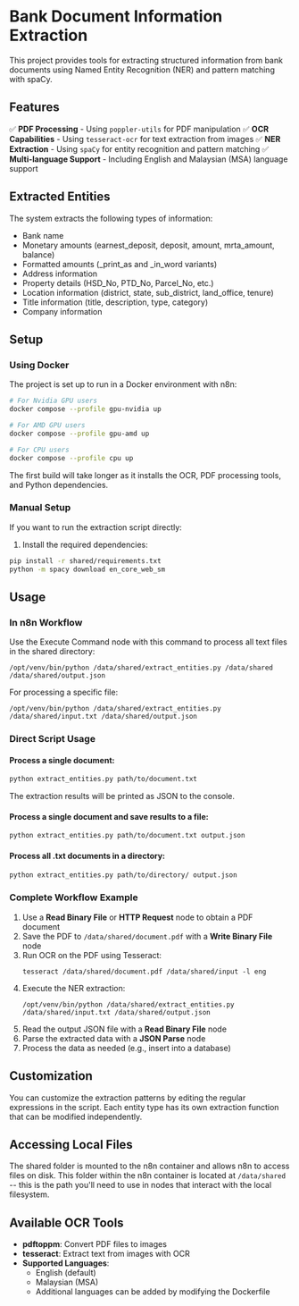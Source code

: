# Bank Document Information Extraction

This project provides tools for extracting structured information from bank documents using Named Entity Recognition (NER) and pattern matching with spaCy.

## Features

✅ **PDF Processing** - Using `poppler-utils` for PDF manipulation
✅ **OCR Capabilities** - Using `tesseract-ocr` for text extraction from images
✅ **NER Extraction** - Using `spaCy` for entity recognition and pattern matching
✅ **Multi-language Support** - Including English and Malaysian (MSA) language support

## Extracted Entities

The system extracts the following types of information:

- Bank name
- Monetary amounts (earnest_deposit, deposit, amount, mrta_amount, balance)
- Formatted amounts (\_print_as and \_in_word variants)
- Address information
- Property details (HSD_No, PTD_No, Parcel_No, etc.)
- Location information (district, state, sub_district, land_office, tenure)
- Title information (title, description, type, category)
- Company information

## Setup

### Using Docker

The project is set up to run in a Docker environment with n8n:

```bash
# For Nvidia GPU users
docker compose --profile gpu-nvidia up

# For AMD GPU users
docker compose --profile gpu-amd up

# For CPU users
docker compose --profile cpu up
```

The first build will take longer as it installs the OCR, PDF processing tools, and Python dependencies.

### Manual Setup

If you want to run the extraction script directly:

1. Install the required dependencies:

```bash
pip install -r shared/requirements.txt
python -m spacy download en_core_web_sm
```

## Usage

### In n8n Workflow

Use the Execute Command node with this command to process all text files in the shared directory:

```
/opt/venv/bin/python /data/shared/extract_entities.py /data/shared /data/shared/output.json
```

For processing a specific file:

```
/opt/venv/bin/python /data/shared/extract_entities.py /data/shared/input.txt /data/shared/output.json
```

### Direct Script Usage

#### Process a single document:

```bash
python extract_entities.py path/to/document.txt
```

The extraction results will be printed as JSON to the console.

#### Process a single document and save results to a file:

```bash
python extract_entities.py path/to/document.txt output.json
```

#### Process all .txt documents in a directory:

```bash
python extract_entities.py path/to/directory/ output.json
```

### Complete Workflow Example

1. Use a **Read Binary File** or **HTTP Request** node to obtain a PDF document
2. Save the PDF to `/data/shared/document.pdf` with a **Write Binary File** node
3. Run OCR on the PDF using Tesseract:
   ```
   tesseract /data/shared/document.pdf /data/shared/input -l eng
   ```
4. Execute the NER extraction:
   ```
   /opt/venv/bin/python /data/shared/extract_entities.py /data/shared/input.txt /data/shared/output.json
   ```
5. Read the output JSON file with a **Read Binary File** node
6. Parse the extracted data with a **JSON Parse** node
7. Process the data as needed (e.g., insert into a database)

## Customization

You can customize the extraction patterns by editing the regular expressions in the script. Each entity type has its own extraction function that can be modified independently.

## Accessing Local Files

The shared folder is mounted to the n8n container and allows n8n to access files on disk. This folder within the n8n container is located at `/data/shared` -- this is the path you'll need to use in nodes that interact with the local filesystem.

## Available OCR Tools

- **pdftoppm**: Convert PDF files to images
- **tesseract**: Extract text from images with OCR
- **Supported Languages**:
  - English (default)
  - Malaysian (MSA)
  - Additional languages can be added by modifying the Dockerfile
